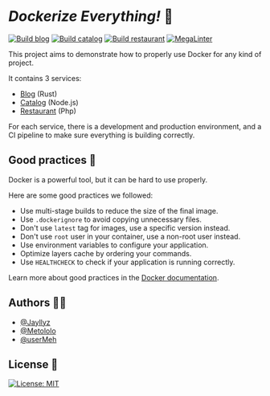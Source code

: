 # *Dockerize Everything!* 🐋

[![Build blog](https://github.com/Jayllyz/dockerize-project/actions/workflows/build-blog.yml/badge.svg)](https://github.com/Jayllyz/dockerize-project/actions/workflows/build-blog.yml)
[![Build catalog](https://github.com/Jayllyz/dockerize-project/actions/workflows/build-catalog.yml/badge.svg)](https://github.com/Jayllyz/dockerize-project/actions/workflows/build-catalog.yml)
[![Build restaurant](https://github.com/Jayllyz/dockerize-project/actions/workflows/build-restau.yml/badge.svg)](https://github.com/Jayllyz/dockerize-project/actions/workflows/build-restau.yml)
[![MegaLinter](https://github.com/Jayllyz/dockerize-project/actions/workflows/mega-linter.yml/badge.svg)](https://github.com/Jayllyz/dockerize-project/actions/workflows/mega-linter.yml)

This project aims to demonstrate how to properly use Docker for any kind of project.

It contains 3 services:

- [Blog](./blog) (Rust)
- [Catalog](./tv-shows-catalog) (Node.js)
- [Restaurant](./restaurant-website) (Php)

For each service, there is a development and production environment, and a CI pipeline to make sure everything is building correctly.

## Good practices 🚀

Docker is a powerful tool, but it can be hard to use properly. 

Here are some good practices we followed:

- Use multi-stage builds to reduce the size of the final image.
- Use `.dockerignore` to avoid copying unnecessary files.
- Don't use `latest` tag for images, use a specific version instead.
- Don't use `root` user in your container, use a non-root user instead.
- Use environment variables to configure your application.
- Optimize layers cache by ordering your commands.
- Use `HEALTHCHECK` to check if your application is running correctly.

Learn more about good practices in the [Docker documentation](https://docs.docker.com/develop/develop-images/dockerfile_best-practices/).

## Authors 👨‍💻

- [@Jayllyz](https://www.github.com/Jayllyz)
- [@Metololo](https://www.github.com/Metololo)
- [@userMeh](https://www.github.com/userMeh)

## License 📝

[![License: MIT](https://img.shields.io/badge/License-MIT-yellow.svg)](https://opensource.org/licenses/MIT)
